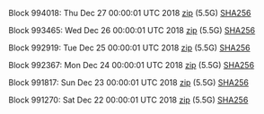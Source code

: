 Block 994018: Thu Dec 27 00:00:01 UTC 2018 [zip](https://dash-bootstrap.ams3.digitaloceanspaces.com/mainnet/2018-12-27/bootstrap.dat.zip) (5.5G) [SHA256](https://dash-bootstrap.ams3.digitaloceanspaces.com/mainnet/2018-12-27/sha256.txt)

Block 993465: Wed Dec 26 00:00:01 UTC 2018 [zip](https://dash-bootstrap.ams3.digitaloceanspaces.com/mainnet/2018-12-26/bootstrap.dat.zip) (5.5G) [SHA256](https://dash-bootstrap.ams3.digitaloceanspaces.com/mainnet/2018-12-26/sha256.txt)

Block 992919: Tue Dec 25 00:00:01 UTC 2018 [zip](https://dash-bootstrap.ams3.digitaloceanspaces.com/mainnet/2018-12-25/bootstrap.dat.zip) (5.5G) [SHA256](https://dash-bootstrap.ams3.digitaloceanspaces.com/mainnet/2018-12-25/sha256.txt)

Block 992367: Mon Dec 24 00:00:01 UTC 2018 [zip](https://dash-bootstrap.ams3.digitaloceanspaces.com/mainnet/2018-12-24/bootstrap.dat.zip) (5.5G) [SHA256](https://dash-bootstrap.ams3.digitaloceanspaces.com/mainnet/2018-12-24/sha256.txt)

Block 991817: Sun Dec 23 00:00:01 UTC 2018 [zip](https://dash-bootstrap.ams3.digitaloceanspaces.com/mainnet/2018-12-23/bootstrap.dat.zip) (5.5G) [SHA256](https://dash-bootstrap.ams3.digitaloceanspaces.com/mainnet/2018-12-23/sha256.txt)

Block 991270: Sat Dec 22 00:00:01 UTC 2018 [zip](https://dash-bootstrap.ams3.digitaloceanspaces.com/mainnet/2018-12-22/bootstrap.dat.zip) (5.5G) [SHA256](https://dash-bootstrap.ams3.digitaloceanspaces.com/mainnet/2018-12-22/sha256.txt)
